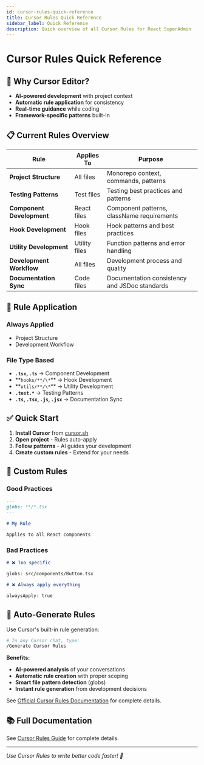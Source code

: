 ```yaml
---
id: cursor-rules-quick-reference
title: Cursor Rules Quick Reference
sidebar_label: Quick Reference
description: Quick overview of all Cursor Rules for React SuperAdmin
---
```


# Cursor Rules Quick Reference

## 🚀 **Why Cursor Editor?**

- **AI-powered development** with project context
- **Automatic rule application** for consistency
- **Real-time guidance** while coding
- **Framework-specific patterns** built-in

## 📋 **Current Rules Overview**

| Rule                      | Applies To    | Purpose                                       |
| ------------------------- | ------------- | --------------------------------------------- |
| **Project Structure**     | All files     | Monorepo context, commands, patterns          |
| **Testing Patterns**      | Test files    | Testing best practices and patterns           |
| **Component Development** | React files   | Component patterns, className requirements    |
| **Hook Development**      | Hook files    | Hook patterns and best practices              |
| **Utility Development**   | Utility files | Function patterns and error handling          |
| **Development Workflow**  | All files     | Development process and quality               |
| **Documentation Sync**    | Code files    | Documentation consistency and JSDoc standards |

## 🎯 **Rule Application**

### **Always Applied**

- Project Structure
- Development Workflow

### **File Type Based**

- **`.tsx`, `.ts`** → Component Development
- **`hooks/**/\*`\*\* → Hook Development
- **`utils/**/\*`\*\* → Utility Development
- **`.test.*`** → Testing Patterns
- **`.ts`, `.tsx`, `.js`, `.jsx`** → Documentation Sync

## ✅ **Quick Start**

1. **Install Cursor** from [cursor.sh](https://cursor.sh)
2. **Open project** - Rules auto-apply
3. **Follow patterns** - AI guides your development
4. **Create custom rules** - Extend for your needs

## 🔧 **Custom Rules**

### **Good Practices**

```markdown
---
globs: **/*.tsx
---

# My Rule

Applies to all React components
```

### **Bad Practices**

```markdown
# ❌ Too specific

globs: src/components/Button.tsx

# ❌ Always apply everything

alwaysApply: true
```

## 🚀 **Auto-Generate Rules**

Use Cursor's built-in rule generation:

```bash
# In any Cursor chat, type:
/Generate Cursor Rules
```

**Benefits:**

- **AI-powered analysis** of your conversations
- **Automatic rule creation** with proper scoping
- **Smart file pattern detection** (globs)
- **Instant rule generation** from development decisions

See [Official Cursor Rules Documentation](https://docs.cursor.com/en/context/rules#generating-rules) for complete details.

## 📚 **Full Documentation**

See [Cursor Rules Guide](./cursor-rules.md) for complete details.

---

_Use Cursor Rules to write better code faster! 🚀_
